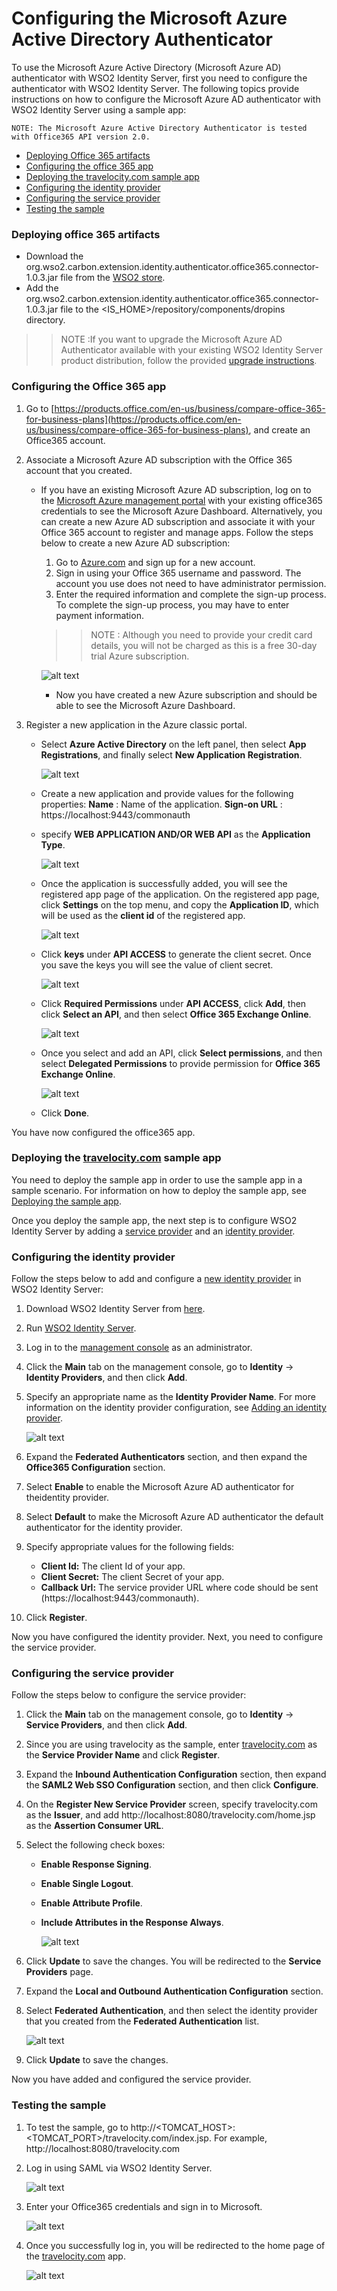 # Configuring the Microsoft Azure Active Directory Authenticator

To use the Microsoft Azure Active Directory (Microsoft Azure AD) authenticator with WSO2 Identity Server, first you need to configure  the authenticator with WSO2 Identity Server. The following topics provide instructions on how to configure the Microsoft Azure AD authenticator with WSO2 Identity Server using a sample app:
 ````
NOTE: The Microsoft Azure Active Directory Authenticator is tested with Office365 API version 2.0.
 ````
 
* [Deploying Office 365 artifacts](#deploying-office-365-artifacts)
* [Configuring the office 365 app](#configuring-the-office-365-app)
* [Deploying the travelocity.com sample app](#deploying-the-travelocitycom-sample-app)
* [Configuring the identity provider](#configuring-the-identity-provider)
* [Configuring the service provider](#configuring-the-service-provider)
* [Testing the sample](#testing-the-sample)

### Deploying office 365 artifacts
 * Download the org.wso2.carbon.extension.identity.authenticator.office365.connector-1.0.3.jar file from the [WSO2 store](https://store.wso2.com/store/assets/isconnector/list?q=%22_default%22%3A%22office365%22).
 * Add the org.wso2.carbon.extension.identity.authenticator.office365.connector-1.0.3.jar file to the <IS_HOME>/repository/components/dropins directory.

 >> NOTE :If you want to upgrade the Microsoft Azure AD Authenticator available with your existing WSO2 Identity Server product distribution, follow the provided [upgrade instructions](https://docs.wso2.com/display/ISCONNECTORS/Upgrading+an+Authenticator).

### Configuring the Office 365 app
 1. Go to [https://products.office.com/en-us/business/compare-office-365-for-business-plans](https://products.office.com/en-us/business/compare-office-365-for-business-plans), and create an Office365 account.
     
 2. Associate a Microsoft Azure AD subscription with the Office 365 account that you created.

    * If you have an existing Microsoft Azure AD subscription, log on to the [Microsoft Azure management portal](https://login.microsoftonline.com/common/oauth2/authorize?resource=https%3a%2f%2fmanagement.core.windows.net%2f&response_mode=form_post&response_type=code+id_token&scope=user_impersonation+openid&state=OpenIdConnect.AuthenticationProperties%3dKacUNidcHXlixnHEGpOm3zw3NCnurAxht3Y2rZa3Bg-LzJg6eC0mvtU3gTxOY4MzmZSX3nKUDRyk8LT6L86JUJfp038_1tlBTF-J0cL_yeo_ZOk0cgTfVKvxrL66-laSnHw4R_YXA0VaGe1HmHvvJ5blPCYwoY7xuoZWmn3bMTgMVOc4nxH-50KaxHyNFuypnUcDE-VIdKrS2niFDWDLaSPIbMM&nonce=636565268366247669.NTg2YWFmYjQtZTM2YS00NjcxLWIwNjAtNTUwMDRhNzU2NWNhYjUxZjBlNjEtN2RjYy00ODkyLWJlMzEtNWIxYTMyZjg0Njcy&client_id=c44b4083-3bb0-49c1-b47d-974e53cbdf3c&redirect_uri=https%3a%2f%2fportal.azure.com%2fsignin%2findex%2f&site_id=501430&client-request-id=c2349dd4-89d5-4c01-aa99-c91cb4d44c75&x-client-SKU=ID_NET&x-client-ver=1.0.40306.1554) with your existing office365 credentials to see the Microsoft Azure Dashboard.
Alternatively, you can create a new Azure AD subscription and associate it with your Office 365 account to register and manage apps. Follow the steps below to create a new Azure AD subscription:
       1. Go to [Azure.com](https://account.azure.com/signup?offer=MS-AZR-0044p&appId=docs) and sign up for a new account.
       2. Sign in using your Office 365 username and password. The account you use does not need to have administrator permission.
       3. Enter the required information and complete the sign-up process. To complete the sign-up process, you may have to enter payment information.
        >> NOTE : Although you need to provide your credit card details, you will not be charged as this is a free 30-day trial Azure subscription.

       ![alt text](images/office13.png)
       * Now you have created a new Azure subscription and should be able to see the Microsoft Azure Dashboard.

 3. Register a new application in the Azure classic portal.
    * Select **Azure Active Directory** on the left panel, then select **App Registrations**, and finally select **New Application Registration**.

        ![alt text](images/office1.png)
    * Create a new application and provide values for the following properties:
        **Name** : Name of the application.
        **Sign-on URL** :  https://localhost:9443/commonauth
    * specify **WEB APPLICATION AND/OR WEB API** as the **Application Type**.

        ![alt text](images/office4.png)

    * Once the application is successfully added, you will see the registered app page of the application. On the registered app page, click **Settings** on the top menu, and copy the **Application ID**, which will be used as the **client id** of the registered app.

        ![alt text](images/office5.png)

    * Click **keys** under **API ACCESS** to generate the client secret. Once you save the keys you will see the value of client secret.

        ![alt text](images/office6.png)

    * Click **Required Permissions** under **API ACCESS**, click **Add**, then click **Select an API**, and then select **Office 365 Exchange Online**.

        ![alt text](images/office7.png)

    * Once you select and add an API, click **Select permissions**, and then select **Delegated Permissions** to provide permission for **Office 365 Exchange Online**.

        ![alt text](images/office8.png)

    * Click **Done**.

 You have now configured the office365 app.

### Deploying the [travelocity.com](https://www.travelocity.com/) sample app
    
You need to deploy the sample app in order to use the sample app in a sample scenario. For information on how to deploy the sample app, see [Deploying the sample app](https://docs.wso2.com/display/ISCONNECTORS/Deploying+the+Sample+App).

Once you deploy the sample app, the next step is to configure WSO2 Identity Server by adding a [service provider](https://docs.wso2.com/display/IS530/Adding+and+Configuring+a+Service+Provider) and an [identity provider](https://docs.wso2.com/display/IS530/Adding+and+Configuring+an+Identity+Provider).

### Configuring the identity provider
Follow the steps below to add and configure a [new identity provider](https://docs.wso2.com/display/IS530/Adding+and+Configuring+an+Identity+Provider) in WSO2 Identity Server:
 1. Download WSO2 Identity Server from [here](https://wso2.com/identity-and-access-management).
 2. Run [WSO2 Identity Server](https://docs.wso2.com/display/IS530/Running+the+Product).
 3. Log in to the [management console](https://docs.wso2.com/display/IS530/Getting+Started+with+the+Management+Console) as an administrator.
 4. Click the **Main** tab on the management console, go to **Identity** -> **Identity Providers**, and then click **Add**. 
 5. Specify an appropriate name as the **Identity Provider Name**. For more information on the identity provider configuration, see [Adding an identity provider](https://docs.wso2.com/display/IS530/Adding+and+Configuring+an+Identity+Provider#ConfiguringanIdentityProvider-Addinganidentityprovider).

    ![alt text](images/identityServer.png)
 6. Expand the **Federated Authenticators** section, and then expand the **Office365 Configuration** section.
 7. Select **Enable** to enable the Microsoft Azure AD authenticator for theidentity provider.
 8. Select **Default** to make the Microsoft Azure AD authenticator the default authenticator for the identity provider.
 9. Specify appropriate values for the following fields:
    * **Client Id:** The client Id of your app.
    * **Client Secret:**  The client Secret of your app.
    * **Callback Url:** The service provider URL where code should be sent (https://localhost:9443/commonauth).
 10. Click **Register**.

Now you have configured the identity provider. Next, you need to configure the service provider.

### Configuring the service provider
Follow the steps below to configure the service provider:
 1. Click the **Main** tab on the management console, go to **Identity** -> **Service Providers**, and then click **Add**.
 2. Since you are using travelocity as the sample, enter [travelocity.com](https://www.travelocity.com/) as the **Service Provider Name** and click **Register**.
 3. Expand the **Inbound Authentication Configuration** section, then expand the **SAML2 Web SSO Configuration** section, and then click **Configure**.
 4. On the **Register New Service Provider** screen, specify travelocity.com as the **Issuer**, and add http://localhost:8080/travelocity.com/home.jsp as the **Assertion Consumer URL**.
 5. Select the following check boxes:
    * **Enable Response Signing**.
    * **Enable Single Logout**.
    * **Enable Attribute Profile**.
    * **Include Attributes in the Response Always**.

        ![alt text](images/serviceProvider.png)
 6. Click **Update** to save the changes. You will be redirected to the **Service Providers** page.
 7. Expand the **Local and Outbound Authentication Configuration** section.
 8. Select **Federated Authentication**, and then select the identity provider that you created from the **Federated Authentication** list.

    ![alt text](images/FederatedAuthentication.png)

 9. Click **Update** to save the changes.

Now you have added and configured the service provider.

### Testing the sample
 
 1. To test the sample, go to http://<TOMCAT_HOST>:<TOMCAT_PORT>/travelocity.com/index.jsp. For example, http://localhost:8080/travelocity.com
 2. Log in using SAML via WSO2 Identity Server.

    ![alt text](images/travelocity.png)
 3. Enter your Office365 credentials and sign in to Microsoft.

    ![alt text](images/office10.png)
 4. Once you successfully log in, you will be redirected to the home page of the [travelocity.com](https://www.travelocity.com/) app.

    ![alt text](images/result.png)
